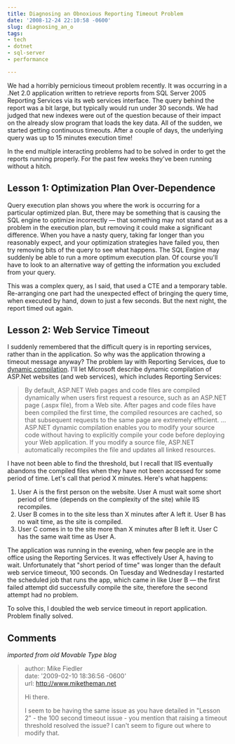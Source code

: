 ```yaml
---
title: Diagnosing an Obnoxious Reporting Timeout Problem
date: '2008-12-24 22:10:58 -0600'
slug: diagnosing_an_o
tags:
- tech
- dotnet
- sql-server
- performance

---
```


We had a horribly pernicious timeout problem recently. It was occurring in a
.Net 2.0 application written to retrieve  reports from SQL Server 2005 Reporting
Services via its web services interface. The query behind the report was a bit
large, but typically would run under 30 seconds. We had judged that new indexes
were out of the question because of their impact on the already slow program
that loads the key data. All of the sudden, we started getting continuous
timeouts. After a couple of days, the underlying query was up to 15 minutes
execution time!

In the end multiple interacting problems had to be solved in order to get the
reports running properly. For the past few weeks they've been running without a
hitch.

<!-- truncate -->

## Lesson 1: Optimization Plan Over-Dependence

Query execution plan shows you where the work is occurring for a particular
optimized plan. But, there may be something that is causing the SQL engine to
optimize incorrectly &mdash; that something may not stand out as a problem in
the execution plan, but removing it could make a significant difference. When
you have a nasty query, taking far longer than you reasonably expect, and your
optimization strategies have failed you, then try removing bits of the query to
see what happens. The SQL Engine may suddenly be able to run a more optimum
execution plan. Of course you'll have to look to an alternative way of getting
the information you excluded from your query.

This was a complex query, as I said, that used a CTE and a temporary table.
Re-arranging one part had the unexpected effect of bringing the query time, when
executed by hand, down to just a few seconds. But the next night, the report
timed out again.

## Lesson 2: Web Service Timeout

I suddenly remembered that the difficult query is in reporting services, rather
than in the application. So why was the application throwing a timeout message
anyway? The problem lay with Reporting Services, due to [dynamic
compilation](http://msdn.microsoft.com/en-us/library/ms366723.aspx). I'll let Microsoft describe dynamic compilation of ASP.Net
websites (and web services), which includes Reporting Services:

> By default, ASP.NET Web pages and code files are compiled dynamically when
> users first request a resource, such as an ASP.NET page (.aspx file), from a
> Web site. After pages and code files have been compiled the first time, the
> compiled resources are cached, so that subsequent requests to the same page
> are extremely efficient.
> ...
> ASP.NET dynamic compilation enables you to modify your source code without
> having to explicitly compile your code before deploying your Web application.
> If you modify a source file, ASP.NET automatically recompiles the file and
> updates all linked resources.

I have not been able to find the threshold, but I recall that IIS eventually
abandons the compiled files when they have not been accessed for some period of
time. Let's call that period X minutes. Here's what happens:

1. User A is the first person on the website. User A must wait some short period of time (depends on the complexity of the site) while IIS recompiles.
1. User B comes in to the site less than X minutes after A left it. User B has no wait time, as the site is compiled.
1. User C comes in to the site more than X minutes after B left it. User C has the same wait time as User A.

The application was running in the evening, when few people are in the office
using the Reporting Services. It was effectively User A, having to wait.
Unfortunately that "short period of time" was longer than the default web
service timeout, 100 seconds. On Tuesday and Wednesday I restarted the scheduled
job that runs the app, which came in like User B &mdash; the first failed
attempt did successfully compile the site, therefore the second attempt had no
problem.

To solve this, I doubled the web service timeout in report application. Problem
finally solved.

## Comments

_imported from old Movable Type blog_

> author: Mike Fiedler<br>
> date: '2009-02-10 18:36:56 -0600'<br>
> url: http://www.miketheman.net
>
> Hi there.
>
> I seem to be having the same issue as you have detailed in "Lesson 2" - the
> 100 second timeout issue - you mention that raising a timeout threshold
> resolved the issue? I can't seem to figure out where to modify that.
